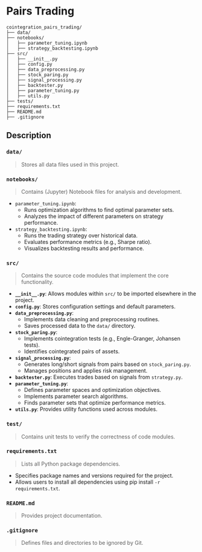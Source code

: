 # Pairs Trading
```
cointegration_pairs_trading/
├── data/
├── notebooks/
│   ├── parameter_tuning.ipynb
│   ├── strategy_backtesting.ipynb
├── src/
│   ├── __init__.py
│   ├── config.py
│   ├── data_preprocessing.py
│   ├── stock_paring.py
│   ├── signal_processing.py
│   ├── backtester.py
│   ├── parameter_tuning.py
│   ├── utils.py
├── tests/
├── requirements.txt
├── README.md
├── .gitignore
```
## Description
### `data/`  
> Stores all data files used in this project.

### `notebooks/`  
> Contains (Jupyter) Notebook files for analysis and development.
- `parameter_tuning.ipynb`:
  - Runs optimization algorithms to find optimal parameter sets.
  - Analyzes the impact of different parameters on strategy performance.
- `strategy_backtesting.ipynb`:
  - Runs the trading strategy over historical data.
  - Evaluates performance metrics (e.g., Sharpe ratio).
  - Visualizes backtesting results and performance.

### `src/`
> Contains the source code modules that implement the core functionality.
- **`__init__.py`**: Allows modules within `src/` to be imported elsewhere in the project.
- **`config.py`**: Stores configuration settings and default parameters.
- **`data_preprocessing.py`**:
  - Implements data cleaning and preprocessing routines.
  - Saves processed data to the `data/` directory.
- **`stock_paring.py`**:
  - Implements cointegration tests (e.g., Engle-Granger, Johansen tests).
  - Identifies cointegrated pairs of assets.
- **`signal_processing.py`**:
  - Generates long/short signals from pairs based on `stock_paring.py`.
  - Manages positions and applies risk management.
- **`backtester.py`**: Executes trades based on signals from `strategy.py`.
- **`parameter_tuning.py`**:
  - Defines parameter spaces and optimization objectives.
  - Implements parameter search algorithms.
  - Finds parameter sets that optimize performance metrics.
- **`utils.py`**: Provides utility functions used across modules.

### `test/`
> Contains unit tests to verify the correctness of code modules.

### `requirements.txt`
> Lists all Python package dependencies.
- Specifies package names and versions required for the project.
- Allows users to install all dependencies using pip install `-r requirements.txt`.

### `README.md`
> Provides project documentation.

### `.gitignore`
> Defines files and directories to be ignored by Git.
